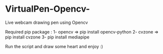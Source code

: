 # VirtualPen-Opencv-
Live webcam drawing pen using Opencv

Required pip package :
1- opencv =>  pip install opencv-python
2- cvzone => pip install cvzone
3- pip install mediapipe

Run the script and draw some heart and enjoy :)


